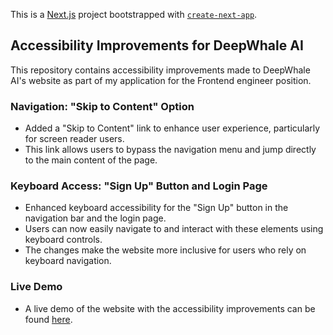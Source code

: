 This is a [Next.js](https://nextjs.org/) project bootstrapped with
[`create-next-app`](https://github.com/vercel/next.js/tree/canary/packages/create-next-app).

## Accessibility Improvements for DeepWhale AI

This repository contains accessibility improvements made to DeepWhale AI's
website as part of my application for the Frontend engineer position.

### Navigation: "Skip to Content" Option

- Added a "Skip to Content" link to enhance user experience, particularly for
  screen reader users.
- This link allows users to bypass the navigation menu and jump directly to the
  main content of the page.

### Keyboard Access: "Sign Up" Button and Login Page

- Enhanced keyboard accessibility for the "Sign Up" button in the navigation bar
  and the login page.
- Users can now easily navigate to and interact with these elements using
  keyboard controls.
- The changes make the website more inclusive for users who rely on keyboard
  navigation.

### Live Demo

- A live demo of the website with the accessibility improvements can be found
  [here](https://deepwhale-ai.vercel.app/).
